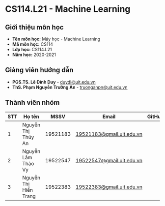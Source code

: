 # CS114.L21 - Machine Learning
## Giới thiệu môn học
- **Tên môn học:** Máy học - Machine Learning
- **Mã môn học:** CS114
- **Lớp học:** CS114.L21
- **Năm học:** 2020-2021
## Giảng viên hướng dẫn
- **PGS.TS. Lê Đình Duy** - duydl@uit.edu.vn
- **ThS. Phạm Nguyễn Trường An** - truonganpn@uit.edu.vn
## Thành viên nhóm
| STT | Họ tên | MSSV | Email | GitHub |
| --- | --- | --- | --- | --- |
| 1 | Nguyễn Thị Thúy An | 19521183 | 19521183@gmail.uit.edu.vn | |
| 2 | Nguyễn Lâm Thảo Vy | 19522547 | 19522547@gmail.uit.edu.vn| |
| 3 | Nguyễn Thị Hiền Trang | 19522383| 19522383@gmail.uit.edu.vn| |

